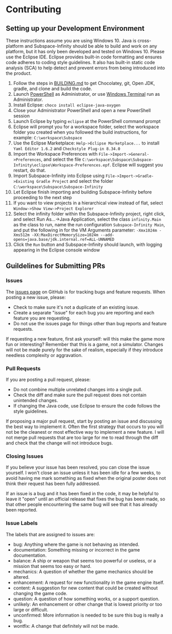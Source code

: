 # Contributing

## Setting up your Development Environment

These instructions assume you are using Windows 10. Java is cross-platform and Subspace-Infinity should be able to build and work on any platform, but it has only been developed and tested on Windows 10. Please use the Eclipse IDE. Eclipse provides built-in code formatting and ensures code adheres to coding style guidelines. It also has built-in static code analysis (SCA) to help detect and prevent errors from being introduced into the product.

1. Follow the steps in [BUILDING.md](BUILDING.md) to get Chocolatey, git, Open JDK, gradle, and clone and build the code.
1. Launch [PowerShell](https://docs.microsoft.com/en-us/PowerShell/scripting/windows-PowerShell/install/installing-windows-PowerShell?view=PowerShell-7) as Administrator, or use [Windows Terminal](https://www.microsoft.com/en-us/p/windows-terminal/9n0dx20hk701) run as Administrator.
1. Install Eclipse: `choco install eclipse-java-oxygen`
1. Close your Administrator PowerShell and open a new PowerShell session
1. Launch Eclipse by typing `eclipse` at the PowerShell command prompt
1. Eclipse will prompt you for a workspace folder, select the workspace folder you created when you followed the build instructions, for example: `C:\workspace\Subspace`
1. Use the Eclipse Marketplace: `Help->Eclipse Marketplace...` to install `Yaml Editor 1.6.2` and `Checkstyle Plug-in 8.34.0`
1. Import the Workspace Preferences with `File->Import->General->Preferences`, and select the file `C:\workspace\Subspace\Subspace-Infinity\eclipse\Workspace-Preferences.epf`. Eclipse will suggest you restart, do that.
1. Import Subspace-Infinity into Eclipse using `File->Import->Gradle->Existing Gradle Project` and select the folder `C:\workspace\Subspace\Subspace-Infinity`
1. Let Eclipse finish importing and building Subspace-Infinity before proceeding to the next step
1. If you want to view projects in a hierarchical view instead of flat, select `Window->Show View->Project Explorer`
1. Select the infinity folder within the Subspace-Infinity project, right click, and select Run As...->Java Application, select the class `infinity.Main` as the class to run, name the run configuration `Subspace-Infinity Main`, and put the following in for the VM Arguments parameter: `-Xmx1024m -Xms512m -XX:MaxDirectMemorySize=1024m --add-opens=java.base/jdk.internal.ref=ALL-UNNAMED`
1. Click the `Run` button and Subspace-Infinity should launch, with logging appearing in the Eclipse console window

## Guildelines for Submitting PRs

### Issues

The [issues page](https://github.com/assofohdz/Subspace-Infinity/issues) on GitHub is for tracking bugs and feature requests. When posting a new issue, please:

* Check to make sure it's not a duplicate of an existing issue.
* Create a separate "issue" for each bug you are reporting and each feature you are requesting.
* Do not use the issues page for things other than bug reports and feature requests.

If requesting a new feature, first ask yourself: will this make the game more fun or interesting? Remember that this is a game, not a simulator. Changes will not be made purely for the sake of realism, especially if they introduce needless complexity or aggravation.

### Pull Requests

If you are posting a pull request, please:

* Do not combine multiple unrelated changes into a single pull.
* Check the diff and make sure the pull request does not contain unintended changes.
* If changing the Java code, use Eclipse to ensure the code follows the style guidelines.

If proposing a major pull request, start by posting an issue and discussing the best way to implement it. Often the first strategy that occurs to you will not be the cleanest or most effective way to implement a new feature. I will not merge pull requests that are too large for me to read through the diff and check that the change will not introduce bugs.

### Closing Issues

If you believe your issue has been resolved, you can close the issue yourself. I won't close an issue unless it has been idle for a few weeks, to avoid having me mark something as fixed when the original poster does not think their request has been fully addressed.

If an issue is a bug and it has been fixed in the code, it may be helpful to leave it "open" until an official release that fixes the bug has been made, so that other people encountering the same bug will see that it has already been reported.

### Issue Labels

The labels that are assigned to issues are:

* bug: Anything where the game is not behaving as intended.
* documentation: Something missing or incorrect in the game documentation.
* balance: A ship or weapon that seems too powerful or useless, or a mission that seems too easy or hard.
* mechanics: A question of whether the game mechanics should be altered.
* enhancement: A request for new functionality in the game engine itself.
* content: A suggestion for new content that could be created without changing the game code.
* question: A question of how something works, or a support question.
* unlikely: An enhancement or other change that is lowest priority or too large or difficult.
* unconfirmed: More information is needed to be sure this bug is really a bug.
* wontfix: A change that definitely will not be made.
